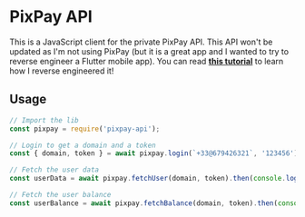 # PixPay API

This is a JavaScript client for the private PixPay API. This API won't be updated as I'm not using PixPay (but it is a great app and I wanted to try to reverse engineer a Flutter mobile app). You can read **[this tutorial](https://blog.androz2091.fr/reverse-eng-pixpay/)** to learn how I reverse engineered it!

## Usage

```js
// Import the lib
const pixpay = require('pixpay-api');

// Login to get a domain and a token
const { domain, token } = await pixpay.login(`+33@679426321`, '123456');

// Fetch the user data
const userData = await pixpay.fetchUser(domain, token).then(console.log);

// Fetch the user balance
const userBalance = await pixpay.fetchBalance(domain, token).then(console.log);
```
